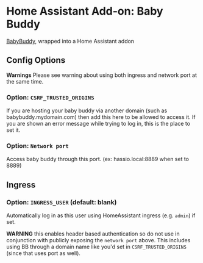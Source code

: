 # Home Assistant Add-on: Baby Buddy
[BabyBuddy](https://github.com/babybuddy/babybuddy), wrapped into a Home Assistant addon

## Config Options

**Warnings** Please see warning about using both ingress and network port at the same time.

### Option: `CSRF_TRUSTED_ORIGINS`

If you are hosting your baby buddy via another domain (such as babybuddy.mydomain.com) then add this here to be allowed to access it. If you are shown an error message while trying to log in, this is the place to set it.

### Option: `Network port`

Access baby buddy through this port. (ex: hassio.local:8889 when set to 8889)

## Ingress

### Option: `INGRESS_USER` (default: blank)

Automatically log in as this user using HomeAssistant ingress (e.g. `admin`) if set. 

**WARNING** this enables header based authentication so do not use in conjunction with publicly exposing the `network port` above. This includes using BB through a domain name like you'd set in `CSRF_TRUSTED_ORIGINS` (since that uses port as well).
